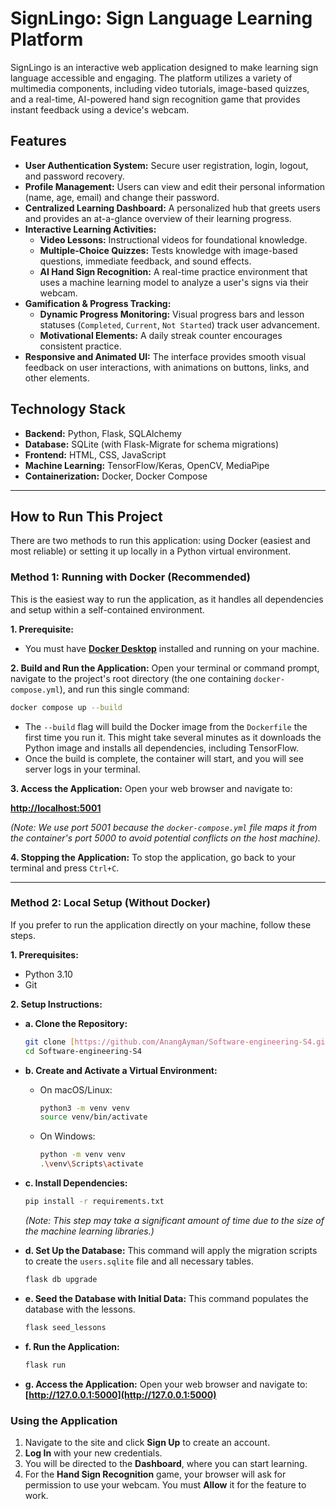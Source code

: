 # SignLingo: Sign Language Learning Platform

SignLingo is an interactive web application designed to make learning sign language accessible and engaging. The platform utilizes a variety of multimedia components, including video tutorials, image-based quizzes, and a real-time, AI-powered hand sign recognition game that provides instant feedback using a device's webcam.

## Features

* **User Authentication System:** Secure user registration, login, logout, and password recovery.
* **Profile Management:** Users can view and edit their personal information (name, age, email) and change their password.
* **Centralized Learning Dashboard:** A personalized hub that greets users and provides an at-a-glance overview of their learning progress.
* **Interactive Learning Activities:**
    * **Video Lessons:** Instructional videos for foundational knowledge.
    * **Multiple-Choice Quizzes:** Tests knowledge with image-based questions, immediate feedback, and sound effects.
    * **AI Hand Sign Recognition:** A real-time practice environment that uses a machine learning model to analyze a user's signs via their webcam.
* **Gamification & Progress Tracking:**
    * **Dynamic Progress Monitoring:** Visual progress bars and lesson statuses (`Completed`, `Current`, `Not Started`) track user advancement.
    * **Motivational Elements:** A daily streak counter encourages consistent practice.
* **Responsive and Animated UI:** The interface provides smooth visual feedback on user interactions, with animations on buttons, links, and other elements.

## Technology Stack

* **Backend:** Python, Flask, SQLAlchemy
* **Database:** SQLite (with Flask-Migrate for schema migrations)
* **Frontend:** HTML, CSS, JavaScript
* **Machine Learning:** TensorFlow/Keras, OpenCV, MediaPipe
* **Containerization:** Docker, Docker Compose

---

## How to Run This Project

There are two methods to run this application: using Docker (easiest and most reliable) or setting it up locally in a Python virtual environment.

### Method 1: Running with Docker (Recommended)

This is the easiest way to run the application, as it handles all dependencies and setup within a self-contained environment.

**1. Prerequisite:**
* You must have **[Docker Desktop](https://www.docker.com/products/docker-desktop/)** installed and running on your machine.

**2. Build and Run the Application:**
Open your terminal or command prompt, navigate to the project's root directory (the one containing `docker-compose.yml`), and run this single command:

```bash
docker compose up --build
```
* The `--build` flag will build the Docker image from the `Dockerfile` the first time you run it. This might take several minutes as it downloads the Python image and installs all dependencies, including TensorFlow.
* Once the build is complete, the container will start, and you will see server logs in your terminal.

**3. Access the Application:**
Open your web browser and navigate to:

**[http://localhost:5001](http://localhost:5001)**

*(Note: We use port 5001 because the `docker-compose.yml` file maps it from the container's port 5000 to avoid potential conflicts on the host machine).*

**4. Stopping the Application:**
To stop the application, go back to your terminal and press `Ctrl+C`.

---

### Method 2: Local Setup (Without Docker)

If you prefer to run the application directly on your machine, follow these steps.

**1. Prerequisites:**
* Python 3.10
* Git

**2. Setup Instructions:**

* **a. Clone the Repository:**
    ```bash
    git clone [https://github.com/AnangAyman/Software-engineering-S4.git](https://github.com/AnangAyman/Software-engineering-S4.git)
    cd Software-engineering-S4
    ```

* **b. Create and Activate a Virtual Environment:**
    * On macOS/Linux:
        ```bash
        python3 -m venv venv
        source venv/bin/activate
        ```
    * On Windows:
        ```bash
        python -m venv venv
        .\venv\Scripts\activate
        ```

* **c. Install Dependencies:**
    ```bash
    pip install -r requirements.txt
    ```
    *(Note: This step may take a significant amount of time due to the size of the machine learning libraries.)*

* **d. Set Up the Database:**
    This command will apply the migration scripts to create the `users.sqlite` file and all necessary tables.
    ```bash
    flask db upgrade
    ```

* **e. Seed the Database with Initial Data:**
    This command populates the database with the lessons.
    ```bash
    flask seed_lessons
    ```

* **f. Run the Application:**
    ```bash
    flask run
    ```

* **g. Access the Application:**
    Open your web browser and navigate to: **[http://127.0.0.1:5000](http://127.0.0.1:5000)**

### Using the Application

1.  Navigate to the site and click **Sign Up** to create an account.
2.  **Log In** with your new credentials.
3.  You will be directed to the **Dashboard**, where you can start learning.
4.  For the **Hand Sign Recognition** game, your browser will ask for permission to use your webcam. You must **Allow** it for the feature to work.